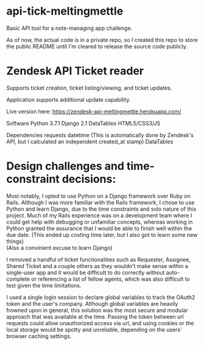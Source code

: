 # api-tick-meltingmettle

Basic API tool for a note-managing app challenge. 

As of now, the actual code is in a private repo, so I created this repo to store the public README until I'm cleared to release the source code publicly.  


# Zendesk API Ticket reader
Supports ticket creation, ticket listing/viewing, and ticket updates.  

Application supports additional update capability.

Live version here:
https://zendesk-api-meltingmettle.herokuapp.com/

Software
Python 3.7.1
Django 2.1 
DataTables
HTML5/CSS3/JS

Dependencies
requests
datetime (This is automatically done by Zendesk's API, but I calculated an independent created_at stamp)
DataTables

# Design challenges and time-constraint decisions:
Most notably, I opted to use Python on a Django framework over Ruby on Rails.
Although I was more familiar with the Rails framework, I chose to use Python and learn Django, due to the time constraints and solo nature of this project.  Much of my Rails experience was on a development team where I could get help with debugging or unfamiliar concepts, whereas working in Python granted the assurance that I would be able to finish well within the due date. (This ended up costing time later, but I also got to learn some new things)  
(Also a convinient excuse to learn Django)

I removed a handful of ticket functionalities such as Requester, Assignee, Shared Ticket and a couple others as they wouldn't make sense within a single-user app and it would be difficult to do correctly without auto-complete or referencing a list of fellow agents, which was also difficult to test given the time limitations.

I used a single login session to declare global variables to track the OAuth2 token and the user's company.  Although global variables are heavily frowned upon in general, this solution was the most secure and modular approach that was available at the time.  Passing the token between url requests could allow unauthorized access via url, and using cookies or the local storage would be spotty and unreliable, depending on the users' browser caching settings.  

